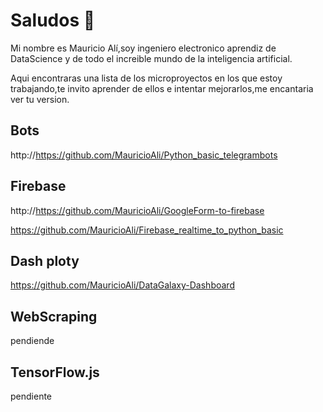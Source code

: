 # Saludos 👋


Mi nombre es Mauricio Alí,soy ingeniero electronico aprendiz de DataScience y de todo el increible mundo de la inteligencia artificial.

Aqui encontraras una lista de los microproyectos en los que estoy trabajando,te invito aprender de ellos e intentar mejorarlos,me encantaria ver tu version.

## Bots
http://https://github.com/MauricioAli/Python_basic_telegrambots

## Firebase

http://https://github.com/MauricioAli/GoogleForm-to-firebase

https://github.com/MauricioAli/Firebase_realtime_to_python_basic

## Dash ploty
https://github.com/MauricioAli/DataGalaxy-Dashboard

## WebScraping 
pendiende
## TensorFlow.js
pendiente
